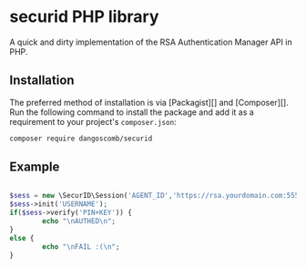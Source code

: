 # securid PHP library

A quick and dirty implementation of the RSA Authentication Manager API in PHP.

## Installation

The preferred method of installation is via [Packagist][] and [Composer][]. Run the following command to install the package and add it as a requirement to your project's `composer.json`:

```bash
composer require dangoscomb/securid
```


## Example

```php

$sess = new \SecurID\Session('AGENT_ID','https://rsa.yourdomain.com:5555','agentKey', [ 'verify' => false ] );
$sess->init('USERNAME');
if($sess->verify('PIN+KEY')) {
        echo "\nAUTHED\n";
}
else {
        echo "\nFAIL :(\n";
}

```